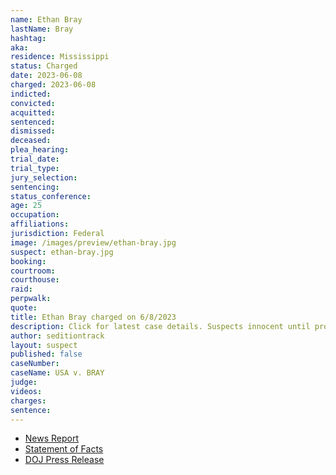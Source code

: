 ```yaml
---
name: Ethan Bray
lastName: Bray
hashtag: 
aka:
residence: Mississippi
status: Charged
date: 2023-06-08
charged: 2023-06-08
indicted:
convicted:
acquitted:
sentenced:
dismissed:
deceased:
plea_hearing:
trial_date:
trial_type:
jury_selection:
sentencing:
status_conference:
age: 25
occupation:
affiliations:
jurisdiction: Federal
image: /images/preview/ethan-bray.jpg
suspect: ethan-bray.jpg
booking:
courtroom:
courthouse:
raid:
perpwalk:
quote:
title: Ethan Bray charged on 6/8/2023
description: Click for latest case details. Suspects innocent until proven guilty.
author: seditiontrack
layout: suspect
published: false
caseNumber: 
caseName: USA v. BRAY
judge:
videos:
charges:
sentence:
---
```

- [News Report](https://ca.news.yahoo.com/mississippi-father-son-charged-connection-192053550.html)
- [Statement of Facts](https://www.justice.gov/usao-dc/press-release/file/1586936/download)
- [DOJ Press Release](https://www.justice.gov/usao-dc/pr/mississippi-father-and-son-arrested-felony-charges-actions-during-jan-6-capitol-breach)
